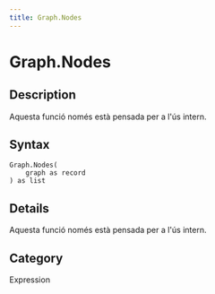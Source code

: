 ```yaml
---
title: Graph.Nodes
---
```


# Graph.Nodes


## Description

Aquesta funció només està pensada per a l&#39;ús intern.


## Syntax

```powerquery
Graph.Nodes(
    graph as record
) as list
```


## Details

Aquesta funció només està pensada per a l'ús intern.



## Category
Expression
